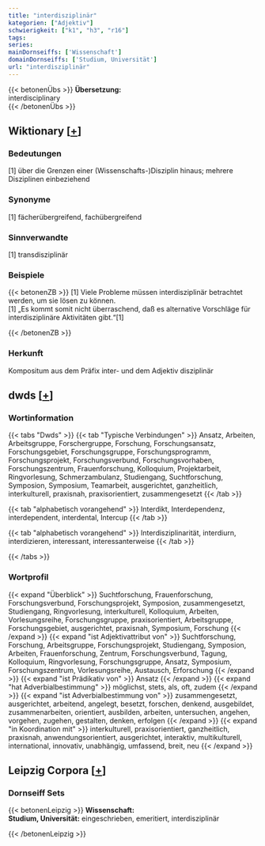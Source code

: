 ```yaml
---
title: "interdisziplinär"
kategorien: ["Adjektiv"]
schwierigkeit: ["k1", "h3", "r16"]
tags:
series:
mainDornseiffs: ['Wissenschaft']
domainDornseiffs: ['Studium, Universität']
url: "interdisziplinär"
---
```


{{< betonenÜbs >}}
**Übersetzung:**  
interdisciplinary  
{{< /betonenÜbs >}}

## Wiktionary [[+](https://de.wiktionary.org/wiki/interdisziplinär)]

### Bedeutungen
[1] über die Grenzen einer (Wissenschafts-)Disziplin hinaus; mehrere Disziplinen einbeziehend  

### Synonyme
[1] fächerübergreifend, fachübergreifend  

### Sinnverwandte
[1] transdisziplinär  

### Beispiele
{{< betonenZB >}}
[1] Viele Probleme müssen interdisziplinär betrachtet werden, um sie lösen zu können.  
[1] „Es kommt somit nicht überraschend, daß es alternative Vorschläge für interdisziplinäre Aktivitäten gibt.“[1]  

{{< /betonenZB >}}
### Herkunft
Kompositum aus dem Präfix inter- und dem Adjektiv disziplinär  



## dwds [[+](https://www.dwds.de/wb/interdisziplinär)]

### Wortinformation
{{< tabs "Dwds" >}}
{{< tab "Typische Verbindungen" >}}
Ansatz, Arbeiten, Arbeitsgruppe, Forschergruppe, Forschung, Forschungsansatz, Forschungsgebiet, Forschungsgruppe, Forschungsprogramm, Forschungsprojekt, Forschungsverbund, Forschungsvorhaben, Forschungszentrum, Frauenforschung, Kolloquium, Projektarbeit, Ringvorlesung, Schmerzambulanz, Studiengang, Suchtforschung, Symposion, Symposium, Teamarbeit, ausgerichtet, ganzheitlich, interkulturell, praxisnah, praxisorientiert, zusammengesetzt
{{< /tab >}}

{{< tab "alphabetisch vorangehend" >}}
Interdikt, Interdependenz, interdependent, interdental, Intercup
{{< /tab >}}

{{< tab "alphabetisch vorangehend" >}}
Interdisziplinarität, interdiurn, interdizieren, interessant, interessanterweise
{{< /tab >}}

{{< /tabs >}}

### Wortprofil
{{< expand "Überblick" >}} Suchtforschung, Frauenforschung, Forschungsverbund, Forschungsprojekt, Symposion, zusammengesetzt, Studiengang, Ringvorlesung, interkulturell, Kolloquium, Arbeiten, Vorlesungsreihe, Forschungsgruppe, praxisorientiert, Arbeitsgruppe, Forschungsgebiet, ausgerichtet, praxisnah, Symposium, Forschung {{< /expand >}}
{{< expand "ist Adjektivattribut von" >}} Suchtforschung, Forschung, Arbeitsgruppe, Forschungsprojekt, Studiengang, Symposion, Arbeiten, Frauenforschung, Zentrum, Forschungsverbund, Tagung, Kolloquium, Ringvorlesung, Forschungsgruppe, Ansatz, Symposium, Forschungszentrum, Vorlesungsreihe, Austausch, Erforschung {{< /expand >}}
{{< expand "ist Prädikativ von" >}} Ansatz {{< /expand >}}
{{< expand "hat Adverbialbestimmung" >}} möglichst, stets, als, oft, zudem {{< /expand >}}
{{< expand "ist Adverbialbestimmung von" >}} zusammengesetzt, ausgerichtet, arbeitend, angelegt, besetzt, forschen, denkend, ausgebildet, zusammenarbeiten, orientiert, ausbilden, arbeiten, untersuchen, angehen, vorgehen, zugehen, gestalten, denken, erfolgen {{< /expand >}}
{{< expand "in Koordination mit" >}} interkulturell, praxisorientiert, ganzheitlich, praxisnah, anwendungsorientiert, ausgerichtet, interaktiv, multikulturell, international, innovativ, unabhängig, umfassend, breit, neu {{< /expand >}}

## Leipzig Corpora [[+](https://corpora.uni-leipzig.de/en/res?word=interdisziplinär&corpusId=deu_newscrawl-public_2018)]

### Dornseiff Sets
{{< betonenLeipzig >}}
**Wissenschaft:**  
**Studium, Universität:** eingeschrieben, emeritiert, interdisziplinär  

{{< /betonenLeipzig >}}
